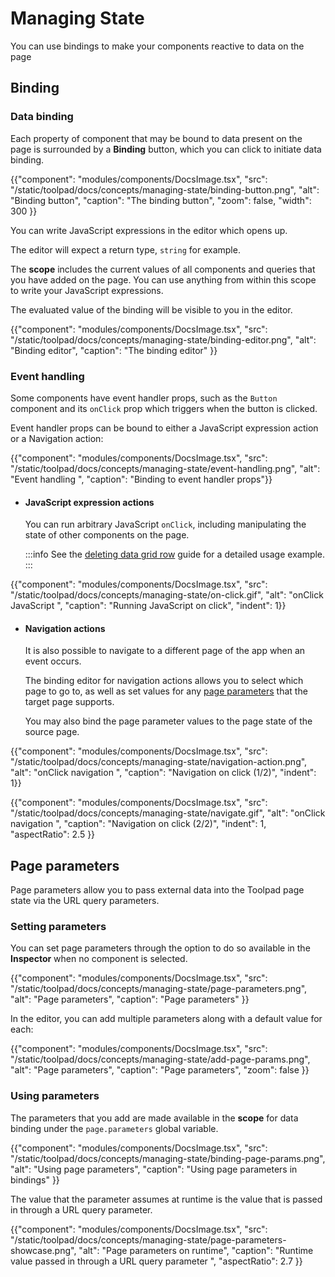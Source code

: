 # Managing State

<p class="description">You can use bindings to make your components reactive to data on the page</p>

## Binding

### Data binding

Each property of component that may be bound to data present on the page is surrounded by a **Binding** button, which you can click to initiate data binding.

{{"component": "modules/components/DocsImage.tsx", "src": "/static/toolpad/docs/concepts/managing-state/binding-button.png", "alt": "Binding button", "caption": "The binding button", "zoom": false, "width": 300 }}

You can write JavaScript expressions in the editor which opens up.

The editor will expect a return type, `string` for example.

The **scope** includes the current values of all components and queries that you have added on the page. You can use anything from within this scope to write your JavaScript expressions.

The evaluated value of the binding will be visible to you in the editor.

{{"component": "modules/components/DocsImage.tsx", "src": "/static/toolpad/docs/concepts/managing-state/binding-editor.png", "alt": "Binding editor", "caption": "The binding editor" }}

### Event handling

Some components have event handler props, such as the `Button` component and its `onClick` prop which triggers when the button is clicked.

Event handler props can be bound to either a JavaScript expression action or a Navigation action:

{{"component": "modules/components/DocsImage.tsx", "src": "/static/toolpad/docs/concepts/managing-state/event-handling.png", "alt": "Event handling ", "caption": "Binding to event handler props"}}

- #### JavaScript expression actions

  You can run arbitrary JavaScript `onClick`, including manipulating the state of other components on the page.

  :::info
  See the [deleting data grid row](/toolpad/how-to-guides/delete-datagrid-row/) guide for a detailed usage example.
  :::

{{"component": "modules/components/DocsImage.tsx", "src": "/static/toolpad/docs/concepts/managing-state/on-click.gif", "alt": "onClick JavaScript ", "caption": "Running JavaScript on click", "indent": 1}}

- #### Navigation actions

  It is also possible to navigate to a different page of the app when an event occurs.

  The binding editor for navigation actions allows you to select which page to go to, as well as set values for any [page parameters](/toolpad/concepts/managing-state/#page-parameters) that the target page supports.

  You may also bind the page parameter values to the page state of the source page.

{{"component": "modules/components/DocsImage.tsx", "src": "/static/toolpad/docs/concepts/managing-state/navigation-action.png", "alt": "onClick navigation ", "caption": "Navigation on click (1/2)", "indent": 1}}

{{"component": "modules/components/DocsImage.tsx", "src": "/static/toolpad/docs/concepts/managing-state/navigate.gif", "alt": "onClick navigation ", "caption": "Navigation on click (2/2)", "indent": 1, "aspectRatio": 2.5 }}

## Page parameters

Page parameters allow you to pass external data into the Toolpad page state via the URL query parameters.

### Setting parameters

You can set page parameters through the option to do so available in the **Inspector** when no component is selected.

{{"component": "modules/components/DocsImage.tsx", "src": "/static/toolpad/docs/concepts/managing-state/page-parameters.png", "alt": "Page parameters", "caption": "Page parameters" }}

In the editor, you can add multiple parameters along with a default value for each:

{{"component": "modules/components/DocsImage.tsx", "src": "/static/toolpad/docs/concepts/managing-state/add-page-params.png", "alt": "Page parameters", "caption": "Page parameters", "zoom": false }}

### Using parameters

The parameters that you add are made available in the **scope** for data binding under the `page.parameters` global variable.

{{"component": "modules/components/DocsImage.tsx", "src": "/static/toolpad/docs/concepts/managing-state/binding-page-params.png", "alt": "Using page parameters", "caption": "Using page parameters in bindings" }}

The value that the parameter assumes at runtime is the value that is passed in through a URL query parameter.

{{"component": "modules/components/DocsImage.tsx", "src": "/static/toolpad/docs/concepts/managing-state/page-parameters-showcase.png", "alt": "Page parameters on runtime", "caption": "Runtime value passed in through a URL query parameter ", "aspectRatio": 2.7 }}
